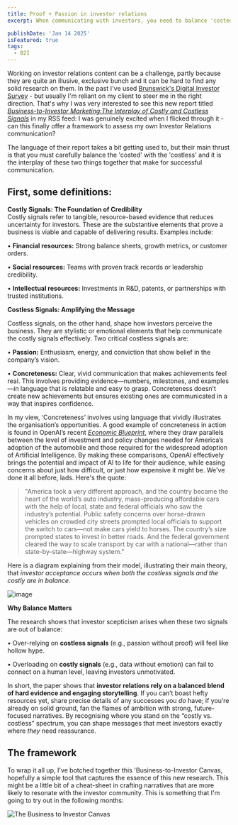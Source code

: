 ```yaml
---
title: Proof + Passion in investor relations
excerpt: When communicating with investors, you need to balance 'costed' messaging with 'costless' messaging...

publishDate: 'Jan 14 2025'
isFeatured: true
tags:
  - B2I
---
```


Working on investor relations content can be a challenge, partly because they are quite an illusive, exclusive bunch and it can be hard to find any solid research on them. In the past I've used [Brunswick's Digital Investor Survey](https://www.brunswickgroup.com/perspectives/digital-investor-survey/2023/) - but usually I'm reliant on my client to steer me in the right direction. That's why I was very interested to see this new report titled _[Business-to-Investor Marketing:The Interplay of Costly and Costless Signals](https://journals.sagepub.com/doi/10.1177/00222429241288464)_ in my RSS feed: I was genuinely excited when I flicked through it - can this finally offer a framework to assess my own Investor Relations communication?

The language of their report takes a bit getting used to, but their main thrust is that you must carefully balance the 'costed' with the 'costless' and it is the interplay of these two things together that make for successful communication.

## First, some definitions:

**Costly Signals: The Foundation of Credibility**  
Costly signals refer to tangible, resource-based evidence that reduces uncertainty for investors. These are the substantive elements that prove a business is viable and capable of delivering results. Examples include:

• **Financial resources:** Strong balance sheets, growth metrics, or customer orders.

• **Social resources:** Teams with proven track records or leadership credibility.

• **Intellectual resources:** Investments in R&D, patents, or partnerships with trusted institutions.

**Costless Signals: Amplifying the Message**

Costless signals, on the other hand, shape how investors perceive the business. They are stylistic or emotional elements that help communicate the costly signals effectively. Two critical costless signals are:

• **Passion:** Enthusiasm, energy, and conviction that show belief in the company’s vision.

• **Concreteness:** Clear, vivid communication that makes achievements feel real. This involves providing evidence—numbers, milestones, and examples—in language that is relatable and easy to grasp. Concreteness doesn’t create new achievements but ensures existing ones are communicated in a way that inspires confidence.

In my view, ‘Concreteness’ involves using language that vividly illustrates the organisation’s opportunities. A good example of concreteness in action is found in OpenAI’s recent _[Economic Blueprint](https://openai.com/global-affairs/openais-economic-blueprint/)_, where they draw parallels between the level of investment and policy changes needed for America’s adoption of the automobile and those required for the widespread adoption of Artificial Intelligence. By making these comparisons, OpenAI effectively brings the potential and impact of AI to life for their audience, while easing concerns about just how difficult, or just how expensive it might be. We've done it all before, lads. Here's the quote:

> "America took a very different approach, and the country became the heart of the world’s auto industry, mass-producing affordable cars with the help of local, state and federal officials who saw the industry’s potential. Public safety concerns over horse-drawn vehicles on crowded city streets prompted local officials to support the switch to cars—not make cars yield to horses. The country’s size prompted states to invest in better roads. And the federal government cleared the way to scale transport by car with a national—rather than state-by-state—highway system."

Here is a diagram explaining from their model, illustrating their main theory, that _investor acceptance occurs when both the costless signals and the costly are in balance._

![image](https://res.craft.do/user/full/b5114c02-4682-1c59-878b-14d09bd3e799/doc/0C4B76EB-AF27-445A-B3EB-CDDE91841CF7/6BC0D712-05AF-4484-BE40-66C145E29F68_2/cbBLIqJOlIoFxQpsw83LXoT8xHWrc3rxNpNQQtYByWUz/Screenshot%202025-01-13%20at%2009.30.26.png)

**Why Balance Matters**

The research shows that investor scepticism arises when these two signals are out of balance:

• Over-relying on **costless signals** (e.g., passion without proof) will feel like hollow hype.

• Overloading on **costly signals** (e.g., data without emotion) can fail to connect on a human level, leaving investors unmotivated.

In short, the paper shows that **investor relations rely on a balanced blend of hard evidence and engaging storytelling**. If you can’t boast hefty resources yet, share precise details of any successes you _do_ have; if you’re already on solid ground, fan the flames of ambition with strong, future-focused narratives. By recognising where you stand on the “costly vs. costless” spectrum, you can shape messages that meet investors exactly where _they_ need reassurance.

## The framework

To wrap it all up, I've botched together this 'Business-to-Investor Canvas, hopefully a simple tool that captures the essence of this new research. This might be a little bit of a cheat-sheet in crafting narratives that are more likely to resonate with the investor community. This is something that I'm going to try out in the following months:

![The Business to Investor Canvas](/Business-To-Investor-Canvas.png)
